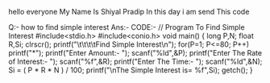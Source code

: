 hello everyone My Name Is Shiyal Pradip
In this day i am send This code

Q:- how to find simple interest 
Ans:-
CODE:-
// Program To Find Simple Interest
#include<stdio.h>
#include<conio.h>
void main()
{
	long P,N;
	float R,Si;
  clrscr();
	printf("\t\t\t\tFind Simple Interest\n");
	for(P=1; P<=80; P++) printf("*");
	printf("Enter Amount:- ");
	scanf("%ld",&P);
	printf("Enter The Rate of Interest:- ");
	scanf("%f",&R);
	printf("Enter The Time:- ");
	scanf("%ld",&N);
	Si = ( P * R * N ) / 100;
	printf("\nThe Simple Interest is= %f",Si);
  getch();
}
